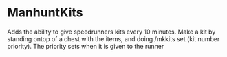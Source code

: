 # ManhuntKits
 Adds the ability to give speedrunners kits every 10 minutes. Make a kit by standing ontop of a chest with the items, and doing /mkkits set (kit number priority). The priority sets when it is given to the runner
